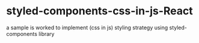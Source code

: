 # styled-components-css-in-js-React

a sample is worked to implement (css in js) styling strategy using styled-components library
